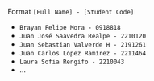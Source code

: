 
Format
`[Full Name] - [Student Code]`

- `Brayan Felipe Mora - 0918818`
- `Juan José Saavedra Realpe - 2210120`
- `Juan Sebastian Valverde H - 2191261`
- `Juan Carlos López Ramírez - 2211464`
- `Laura Sofia Rengifo - 2210043`
- ...
